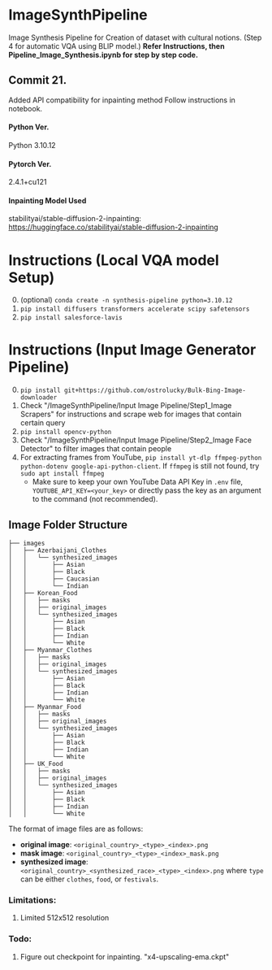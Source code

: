 # ImageSynthPipeline

Image Synthesis Pipeline for Creation of dataset with cultural notions. (Step 4 for automatic VQA using BLIP model.)
**Refer Instructions, then Pipeline_Image_Synthesis.ipynb for step by step code.**

## Commit 21.

Added API compatibility for inpainting method
Follow instructions in notebook.

#### Python Ver.

Python 3.10.12

#### Pytorch Ver.

2.4.1+cu121

#### Inpainting Model Used

stabilityai/stable-diffusion-2-inpainting: https://huggingface.co/stabilityai/stable-diffusion-2-inpainting

# Instructions (Local VQA model Setup)

0. (optional) `conda create -n synthesis-pipeline python=3.10.12`
1. `pip install diffusers transformers accelerate scipy safetensors`
2. `pip install salesforce-lavis`

# Instructions (Input Image Generator Pipeline)

0. `pip install git+https://github.com/ostrolucky/Bulk-Bing-Image-downloader`
1. Check "/ImageSynthPipeline/Input Image Pipeline/Step1_Image Scrapers" for instructions and scrape web for images that contain certain query
2. `pip install opencv-python`
3. Check "/ImageSynthPipeline/Input Image Pipeline/Step2_Image Face Detector" to filter images that contain people
4. For extracting frames from YouTube, `pip install yt-dlp ffmpeg-python python-dotenv google-api-python-client`. If `ffmpeg` is still not found, try `sudo apt install ffmpeg`
   - Make sure to keep your own YouTube Data API Key in `.env` file, `YOUTUBE_API_KEY=<your_key>` or directly pass the key as an argument to the command (not recommended).

## Image Folder Structure

```
├── images
│   ├── Azerbaijani_Clothes
│   │   └── synthesized_images
│   │       ├── Asian
│   │       ├── Black
│   │       ├── Caucasian
│   │       └── Indian
│   ├── Korean_Food
│   │   ├── masks
│   │   ├── original_images
│   │   └── synthesized_images
│   │       ├── Asian
│   │       ├── Black
│   │       ├── Indian
│   │       └── White
│   ├── Myanmar_Clothes
│   │   ├── masks
│   │   ├── original_images
│   │   └── synthesized_images
│   │       ├── Asian
│   │       ├── Black
│   │       ├── Indian
│   │       └── White
│   ├── Myanmar_Food
│   │   ├── masks
│   │   ├── original_images
│   │   └── synthesized_images
│   │       ├── Asian
│   │       ├── Black
│   │       ├── Indian
│   │       └── White
│   ├── UK_Food
│   │   ├── masks
│   │   ├── original_images
│   │   └── synthesized_images
│   │       ├── Asian
│   │       ├── Black
│   │       ├── Indian
│   │       └── White
```

The format of image files are as follows:

- **original image**: `<original_country>_<type>_<index>.png`
- **mask image**: `<original_country>_<type>_<index>_mask.png`
- **synthesized image**: `<original_country>_<synthesized_race>_<type>_<index>.png`
  where `type` can be either `clothes`, `food`, or `festivals`.

### Limitations:

1. Limited 512x512 resolution

### Todo:

1. Figure out checkpoint for inpainting. "x4-upscaling-ema.ckpt"

